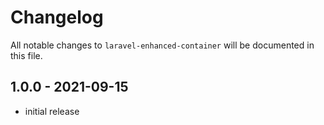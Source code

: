 # Changelog

All notable changes to `laravel-enhanced-container` will be documented in this file.

## 1.0.0 - 2021-09-15

- initial release
